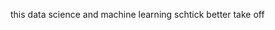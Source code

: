 this data science and machine learning schtick better take off

<!---
realSilverwolf73/realSilverwolf73 is a ✨ special ✨ repository because its `README.md` (this file) appears on your GitHub profile.
You can click the Preview link to take a look at your changes.
--->
